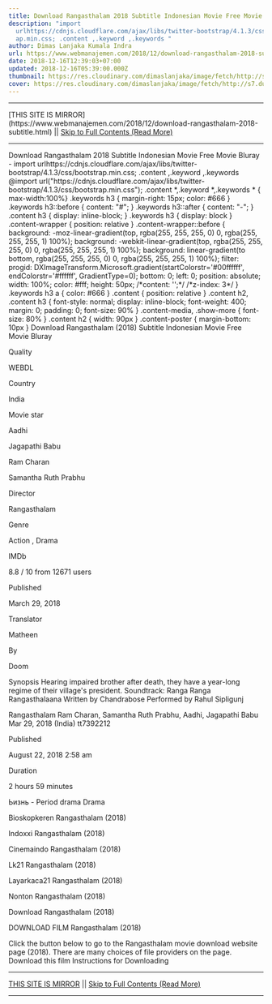 ```yaml
---
title: Download Rangasthalam 2018 Subtitle Indonesian Movie Free Movie Bluray
description: "import
  urlhttps://cdnjs.cloudflare.com/ajax/libs/twitter-bootstrap/4.1.3/css/bootstr\
  ap.min.css; .content ,.keyword ,.keywords "
author: Dimas Lanjaka Kumala Indra
url: https://www.webmanajemen.com/2018/12/download-rangasthalam-2018-subtitle.html
date: 2018-12-16T12:39:03+07:00
updated: 2018-12-16T05:39:00.000Z
thumbnail: https://res.cloudinary.com/dimaslanjaka/image/fetch/http://s7.dunia21.net/wp-content/uploads/2018/08/film-rangasthalam2018-lk21.jpg
cover: https://res.cloudinary.com/dimaslanjaka/image/fetch/http://s7.dunia21.net/wp-content/uploads/2018/08/film-rangasthalam2018-lk21.jpg
---
```


<hr/> [THIS SITE IS MIRROR](https://www.webmanajemen.com/2018/12/download-rangasthalam-2018-subtitle.html) || <a href="https://www.webmanajemen.com/2018/12/download-rangasthalam-2018-subtitle.html" rel="follow" class="button" id="read-more">Skip to Full Contents (Read More)</a> <hr/> Download Rangasthalam 2018 Subtitle Indonesian Movie Free Movie Bluray - import urlhttps://cdnjs.cloudflare.com/ajax/libs/twitter-bootstrap/4.1.3/css/bootstrap.min.css; .content ,.keyword ,.keywords  @import url("https://cdnjs.cloudflare.com/ajax/libs/twitter-bootstrap/4.1.3/css/bootstrap.min.css");  .content *,.keyword *,.keywords * { max-width:100%}  .keywords h3 { margin-right: 15px; color: #666 }   .keywords h3::before { content: "#"; }  .keywords h3::after { content: "-"; }  .content h3 { display: inline-block; }  .keywords h3 { display: block }  .content-wrapper {          position: relative      }      .content-wrapper::before {          background: -moz-linear-gradient(top, rgba(255, 255, 255, 0) 0, rgba(255, 255, 255, 1) 100%);          background: -webkit-linear-gradient(top, rgba(255, 255, 255, 0) 0, rgba(255, 255, 255, 1) 100%);          background: linear-gradient(to bottom, rgba(255, 255, 255, 0) 0, rgba(255, 255, 255, 1) 100%);          filter: progid: DXImageTransform.Microsoft.gradient(startColorstr='#00ffffff', endColorstr='#ffffff', GradientType=0);          bottom: 0;          left: 0;          position: absolute;          width: 100%;          color: #fff;          height: 50px;          /*content: '';*/          /*z-index: 3*/      }      .keywords h3 a {          color: #666      }      .content {          position: relative      }      .content h2,      .content h3 {          font-style: normal;          display: inline-block;          font-weight: 400;          margin: 0;          padding: 0;          font-size: 90%      }      .content-media,      .show-more {          font-size: 80%      }      .content h2 {          width: 90px      }      .content-poster {          margin-bottom: 10px      }    
  Download Rangasthalam (2018) Subtitle Indonesian Movie Free Movie Bluray 

  

  
  
  
  Quality 
  
  WEBDL 
  
  
  
  Country 
  
  India 
  
  
  
  Movie star 
  
  Aadhi 
  
  Jagapathi Babu 
  
  Ram Charan 
  
  Samantha Ruth Prabhu 
  
  
  
  Director 
  
  Rangasthalam 
  
  
  
  Genre 
  
  Action , Drama 
  
  
  
  IMDb 
  
  8.8 
  / 
  10 
  from 
  12671 
  users 
  
  
  Published 
  
  March 29, 2018 
  
  
  
  Translator 
  
  Matheen 
  
  
  
  By 
  
  Doom 
  
  
  Synopsis 
 Hearing impaired brother after death, they have a year-long regime of their village's president. 
 Soundtrack: Ranga Ranga Rangasthalaana Written by Chandrabose Performed by Rahul Sipligunj 

  Rangasthalam 
  Ram Charan, Samantha Ruth Prabhu, Aadhi, Jagapathi Babu 
  Mar 29, 2018 (India) 
  tt7392212 
  
  
  Published 
  
  August 22, 2018 2:58 am 
  
  
  
  Duration 
  
  2 hours 59 minutes 
  
  
  
  Ьизнь - Period drama Drama 
  
  Bioskopkeren Rangasthalam (2018) 
  
  Indoxxi Rangasthalam (2018) 
  
  Cinemaindo Rangasthalam (2018) 
  
  Lk21 Rangasthalam (2018) 
  
  Layarkaca21 Rangasthalam (2018) 
  
  Nonton Rangasthalam (2018) 
  
  Download Rangasthalam (2018) 
  
  
  

  
  DOWNLOAD FILM Rangasthalam (2018) 
  
  Click the button below to go to the Rangasthalam movie download website page (2018).  There are many choices of file providers on the page. 
   Download this film   Instructions for Downloading <hr/> [THIS SITE IS MIRROR](https://www.webmanajemen.com/2018/12/download-rangasthalam-2018-subtitle.html) || <a href="https://www.webmanajemen.com/2018/12/download-rangasthalam-2018-subtitle.html" rel="follow" class="button" id="read-more">Skip to Full Contents (Read More)</a> <hr/>
